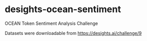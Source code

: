 # desights-ocean-sentiment
OCEAN Token Sentiment Analysis Challenge

Datasets were downloadable from https://desights.ai/challenge/9

